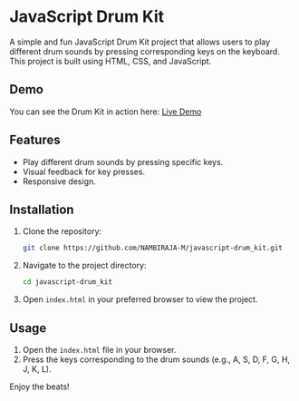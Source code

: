# JavaScript Drum Kit

A simple and fun JavaScript Drum Kit project that allows users to play different drum sounds by pressing corresponding keys on the keyboard. This project is built using HTML, CSS, and JavaScript.

## Demo

You can see the Drum Kit in action here: [Live Demo](https://github.com/NAMBIRAJA-M/javascript-drum_kit)

## Features

* Play different drum sounds by pressing specific keys.
* Visual feedback for key presses.
* Responsive design.

## Installation

1. Clone the repository:
    ```sh
    git clone https://github.com/NAMBIRAJA-M/javascript-drum_kit.git
    ```

2. Navigate to the project directory:
    ```sh
    cd javascript-drum_kit
    ```

3. Open `index.html` in your preferred browser to view the project.

## Usage

1. Open the `index.html` file in your browser.
2. Press the keys corresponding to the drum sounds (e.g., A, S, D, F, G, H, J, K, L).

Enjoy the beats!
